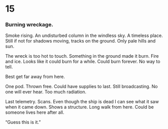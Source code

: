 # 15

### Burning wreckage.

Smoke rising. An undisturbed column in the windless sky. A timeless place. Still if not for shadows moving, tracks on the ground. Only pale hills and sun. 

The wreck is too hot to touch. Something in the ground made it burn. Fire and ice. Looks like it could burn for a while. Could burn forever. No way to tell.

Best get far away from here.

One pod. Thrown free. Could have supplies to last. Still broadcasting. No one will ever hear. Too much radiation. 

Last telemetry.  Scans. Even though the ship is dead I can see what it saw when it came down.  Shows a structure. Long walk from here. Could be someone lives here after all.

“Guess this is it.”